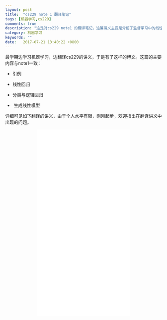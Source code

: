 ```yaml
---
layout: post
title:  "cs229 note 1 翻译笔记"
tags: [机器学习,cs229]
comments: true
description: "这是对cs229 note1 的翻译笔记，这篇讲义主要是介绍了监督学习中的线性回归和逻辑谛斯回归，以及指数家族与生成线性模型。"
category: 机器学习
keywords: ""
date:   2017-07-21 13:40:22 +0800
---
```


最学期边学习机器学习，边翻译cs229的讲义，于是有了这样的博文。这篇的主要内容与note1一致：

- 引例 

- 线性回归

- 分类与逻辑回归 
   
-  生成线性模型

详细可见如下翻译的讲义，由于个人水平有限，刚刚起步，欢迎指出在翻译讲义中出现的问题。
  
<center><embed src="/assets/file/note1_Supervised learning.pdf" width="auto" height="600"></center>                        

